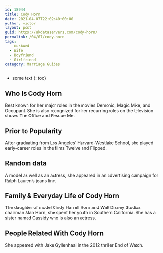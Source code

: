 ```yaml
---
id: 18944
title: Cody Horn
date: 2021-04-07T22:02:40+00:00
author: victor
layout: post
guid: https://ukdataservers.com/cody-horn/
permalink: /04/07/cody-horn
tags:
  - Husband
  - Wife
  - Boyfriend
  - Girlfriend
category: Marriage Guides
---
```


* some text
{: toc}


## Who is Cody Horn



Best known for her major roles in the movies Demonic, Magic Mike, and Occupant. She is also recognized for her recurring roles on the television shows The Office and Rescue Me.

                
                
                
## Prior to Popularity



After graduating from Los Angeles&#8217; Harvard-Westlake School, she played early-career roles in the films Twelve and Flipped.

                
                
                
## Random data



A model as well as an actress, she appeared in an advertising campaign for Ralph Lauren&#8217;s jeans line.

                
                
                
## Family & Everyday Life of Cody Horn



The daughter of model Cindy Harrell Horn and Walt Disney Studios chairman Alan Horn, she spent her youth in Southern California. She has a sister named Cassidy who is also an actress.

                
                
                
## People Related With Cody Horn



She appeared with Jake Gyllenhaal in the 2012 thriller End of Watch.

                
              
            
          
          
          